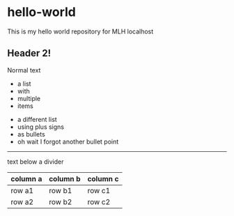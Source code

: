 # hello-world
This is my hello world repository for MLH localhost

## Header 2!
Normal text

- a list
- with
- multiple
- items

+ a different list
+ using plus signs
+ as bullets
+ oh wait I forgot another bullet point


-------------------
text below a divider


|column a|column b|column c|
|---|---|---|
|row a1|row b1|row c1|
|row a2|row b2|row c2|
